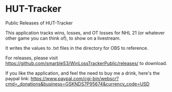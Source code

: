 # HUT-Tracker
Public Releases of HUT-Tracker

This application tracks wins, losses, and OT losses for NHL 21 (or whatever other game you can think of), to show on a livestream.

It writes the values to .txt files in the directory for OBS to reference.

For releases, please visit https://github.com/smarble53/WinLossTrackerPublic/releases/ to download.

 
If you like the application, and feel the need to buy me a drink, here's the paypal link:
https://www.paypal.com/cgi-bin/webscr?cmd=_donations&business=GSKNDS7P95674&currency_code=USD
